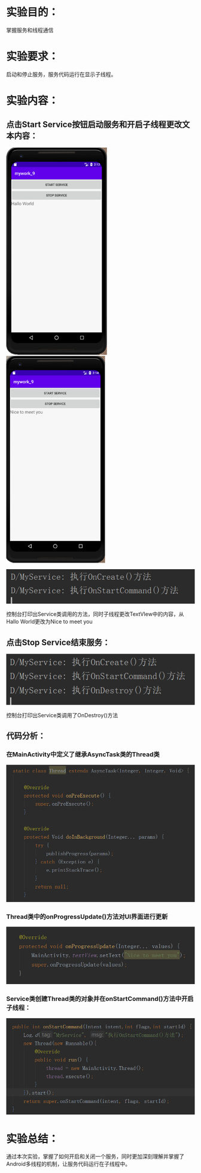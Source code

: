 # 实验目的：

掌握服务和线程通信



# 实验要求：

启动和停止服务，服务代码运行在显示子线程。



# 实验内容：

## 点击Start Service按钮启动服务和开启子线程更改文本内容：

<img src="mywork_9实验报告.assets/image-20201204221309936.png" alt="image-20201204221309936" style="zoom:67%;" /><img src="mywork_9实验报告.assets/image-20201204221419272.png" alt="image-20201204221419272" style="zoom:67%;" />



![image-20201204221507828](mywork_9实验报告.assets/image-20201204221507828.png)



控制台打印出Service类调用的方法，同时子线程更改TextVIew中的内容，从Hallo World更改为Nice to meet you



## 点击Stop Service结束服务：

![image-20201204221651847](mywork_9实验报告.assets/image-20201204221651847.png)

控制台打印出Service类调用了OnDestroy()方法



## 代码分析：



### 在MainActivity中定义了继承AsyncTask类的Thread类

![image-20201204221908661](mywork_9实验报告.assets/image-20201204221908661.png)



### Thread类中的onProgressUpdate()方法对UI界面进行更新

![image-20201204221924636](mywork_9实验报告.assets/image-20201204221924636.png)



### Service类创建Thread类的对象并在onStartCommand()方法中开启子线程：

![image-20201204222218074](mywork_9实验报告.assets/image-20201204222218074.png)





# 实验总结：

通过本次实验，掌握了如何开启和关闭一个服务，同时更加深刻理解并掌握了Android多线程的机制，让服务代码运行在子线程中。